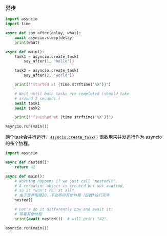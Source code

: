 ### 异步

```python
import asyncio
import time

async def say_after(delay, what):
    await asyncio.sleep(delay)
    print(what)

async def main():
    task1 = asyncio.create_task(
        say_after(1, 'hello'))

    task2 = asyncio.create_task(
        say_after(2, 'world'))

    print(f"started at {time.strftime('%X')}")

    # Wait until both tasks are completed (should take
    # around 2 seconds.)
    await task1
    await task2

    print(f"finished at {time.strftime('%X')}")

asyncio.run(main())
```

两个task会并行运行。[`asyncio.create_task()`](https://docs.python.org/zh-cn/3/library/asyncio-task.html#asyncio.create_task "asyncio.create_task") 函数用来并发运行作为 asyncio 的多个协程。


```python
import asyncio

async def nested():
    return 42

async def main():
    # Nothing happens if we just call "nested()".
    # A coroutine object is created but not awaited,
    # so it *won't run at all*.
    # 由于是非阻塞IO，不会等待其他协程（函数)执行完毕
    nested()

    # Let's do it differently now and await it:
    # 等着其他协程
    print(await nested())  # will print "42".

asyncio.run(main())
```
